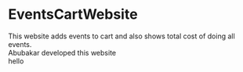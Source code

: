# EventsCartWebsite
This website adds events to cart and also shows total cost of doing all events.
<br>
Abubakar developed this website
<br>hello</br>